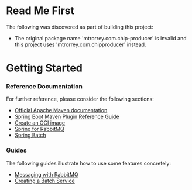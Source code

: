 # Read Me First
The following was discovered as part of building this project:

* The original package name 'mtrorrey.com.chip-producer' is invalid and this project uses 'mtrorrey.com.chipproducer' instead.

# Getting Started

### Reference Documentation
For further reference, please consider the following sections:

* [Official Apache Maven documentation](https://maven.apache.org/guides/index.html)
* [Spring Boot Maven Plugin Reference Guide](https://docs.spring.io/spring-boot/docs/2.7.11-SNAPSHOT/maven-plugin/reference/html/)
* [Create an OCI image](https://docs.spring.io/spring-boot/docs/2.7.11-SNAPSHOT/maven-plugin/reference/html/#build-image)
* [Spring for RabbitMQ](https://docs.spring.io/spring-boot/docs/2.7.11-SNAPSHOT/reference/htmlsingle/#messaging.amqp)
* [Spring Batch](https://docs.spring.io/spring-boot/docs/2.7.11-SNAPSHOT/reference/htmlsingle/#howto.batch)

### Guides
The following guides illustrate how to use some features concretely:

* [Messaging with RabbitMQ](https://spring.io/guides/gs/messaging-rabbitmq/)
* [Creating a Batch Service](https://spring.io/guides/gs/batch-processing/)


